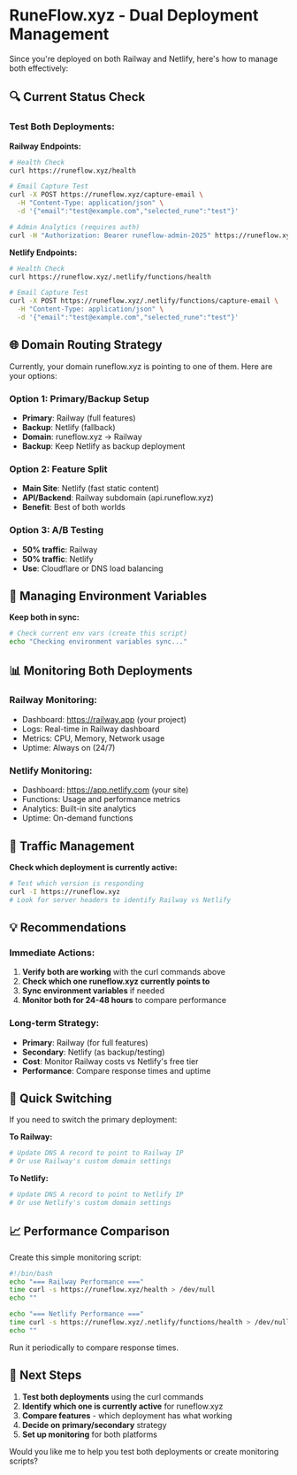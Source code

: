 # RuneFlow.xyz - Dual Deployment Management

Since you're deployed on both Railway and Netlify, here's how to manage both effectively:

## 🔍 Current Status Check

### Test Both Deployments:

**Railway Endpoints:**
```bash
# Health Check
curl https://runeflow.xyz/health

# Email Capture Test
curl -X POST https://runeflow.xyz/capture-email \
  -H "Content-Type: application/json" \
  -d '{"email":"test@example.com","selected_rune":"test"}'

# Admin Analytics (requires auth)
curl -H "Authorization: Bearer runeflow-admin-2025" https://runeflow.xyz/admin/analytics
```

**Netlify Endpoints:**
```bash
# Health Check  
curl https://runeflow.xyz/.netlify/functions/health

# Email Capture Test
curl -X POST https://runeflow.xyz/.netlify/functions/capture-email \
  -H "Content-Type: application/json" \
  -d '{"email":"test@example.com","selected_rune":"test"}'
```

## 🌐 Domain Routing Strategy

Currently, your domain runeflow.xyz is pointing to one of them. Here are your options:

### Option 1: Primary/Backup Setup
- **Primary**: Railway (full features)
- **Backup**: Netlify (fallback)
- **Domain**: runeflow.xyz → Railway
- **Backup**: Keep Netlify as backup deployment

### Option 2: Feature Split
- **Main Site**: Netlify (fast static content)
- **API/Backend**: Railway subdomain (api.runeflow.xyz)
- **Benefit**: Best of both worlds

### Option 3: A/B Testing
- **50% traffic**: Railway
- **50% traffic**: Netlify  
- **Use**: Cloudflare or DNS load balancing

## 🔧 Managing Environment Variables

**Keep both in sync:**
```bash
# Check current env vars (create this script)
echo "Checking environment variables sync..."
```

## 📊 Monitoring Both Deployments

### Railway Monitoring:
- Dashboard: https://railway.app (your project)
- Logs: Real-time in Railway dashboard
- Metrics: CPU, Memory, Network usage
- Uptime: Always on (24/7)

### Netlify Monitoring:
- Dashboard: https://app.netlify.com (your site)
- Functions: Usage and performance metrics
- Analytics: Built-in site analytics
- Uptime: On-demand functions

## 🚦 Traffic Management

**Check which deployment is currently active:**
```bash
# Test which version is responding
curl -I https://runeflow.xyz
# Look for server headers to identify Railway vs Netlify
```

## 💡 Recommendations

### Immediate Actions:
1. **Verify both are working** with the curl commands above
2. **Check which one runeflow.xyz currently points to**
3. **Sync environment variables** if needed
4. **Monitor both for 24-48 hours** to compare performance

### Long-term Strategy:
- **Primary**: Railway (for full features)
- **Secondary**: Netlify (as backup/testing)
- **Cost**: Monitor Railway costs vs Netlify's free tier
- **Performance**: Compare response times and uptime

## 🔄 Quick Switching

If you need to switch the primary deployment:

**To Railway:**
```bash
# Update DNS A record to point to Railway IP
# Or use Railway's custom domain settings
```

**To Netlify:**
```bash
# Update DNS A record to point to Netlify IP  
# Or use Netlify's custom domain settings
```

## 📈 Performance Comparison

Create this simple monitoring script:

```bash
#!/bin/bash
echo "=== Railway Performance ==="
time curl -s https://runeflow.xyz/health > /dev/null
echo ""

echo "=== Netlify Performance ==="  
time curl -s https://runeflow.xyz/.netlify/functions/health > /dev/null
echo ""
```

Run it periodically to compare response times.

## 🎯 Next Steps

1. **Test both deployments** using the curl commands
2. **Identify which one is currently active** for runeflow.xyz
3. **Compare features** - which deployment has what working
4. **Decide on primary/secondary** strategy
5. **Set up monitoring** for both platforms

Would you like me to help you test both deployments or create monitoring scripts?
